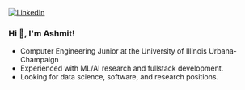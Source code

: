 [![LinkedIn](https://img.shields.io/badge/linkedin-%230077B5.svg?&style=for-the-badge&logo=linkedin&logoColor=white)](https://www.linkedin.com/in/ashmitdutta/)

### Hi 👋, I'm Ashmit!

- Computer Engineering Junior at the University of Illinois Urbana-Champaign
- Experienced with ML/AI research and fullstack development.
- Looking for data science, software, and research positions.
